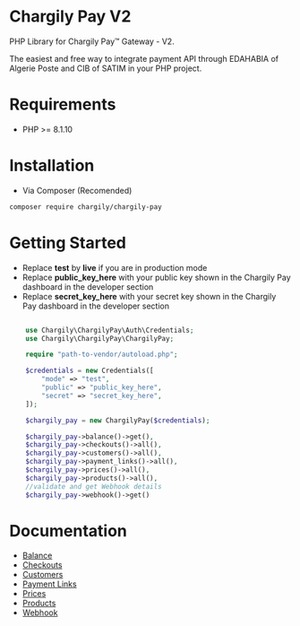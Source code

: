 # Chargily Pay V2

PHP Library for Chargily Pay™ Gateway - V2.

The easiest and free way to integrate payment API through EDAHABIA of Algerie Poste and CIB of SATIM in your PHP project.

# Requirements

-   PHP >= 8.1.10

# Installation

-   Via Composer (Recomended)

```bash
composer require chargily/chargily-pay
```

# Getting Started

-   Replace **test** by **live** if you are in production mode
-   Replace **public_key_here** with your public key shown in the Chargily Pay dashboard in the developer section
-   Replace **secret_key_here** with your secret key shown in the Chargily Pay dashboard in the developer section

```php

    use Chargily\ChargilyPay\Auth\Credentials;
    use Chargily\ChargilyPay\ChargilyPay;

    require "path-to-vendor/autoload.php";

    $credentials = new Credentials([
        "mode" => "test",
        "public" => "public_key_here",
        "secret" => "secret_key_here",
    ]);

    $chargily_pay = new ChargilyPay($credentials);

    $chargily_pay->balance()->get(),
    $chargily_pay->checkouts()->all(),
    $chargily_pay->customers()->all(),
    $chargily_pay->payment_links()->all(),
    $chargily_pay->prices()->all(),
    $chargily_pay->products()->all(),
    //validate and get Webhook details
    $chargily_pay->webhook()->get()

```

# Documentation

-   [Balance](./blob/main/docs/Balance.md)
-   [Checkouts](./blob/main/docs/Checkouts.md)
-   [Customers](./blob/main/docs/Customers.md)
-   [Payment Links](./blob/main/docs/PaymentLinks.md)
-   [Prices](./blob/main/docs/Prices.md)
-   [Products](./blob/main/docs/Products.md)
-   [Webhook](./blob/main/docs/Webhook.md)
